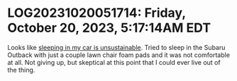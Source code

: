 # LOG20231020051714: Friday, October 20, 2023, 5:17:14AM EDT

Looks like [sleeping in my car is unsustainable](/2390). Tried to sleep in the Subaru Outback with just a couple lawn chair foam pads and it was not comfortable at all. Not giving up, but skeptical at this point that I could ever live out of the thing.
